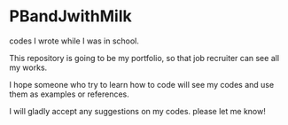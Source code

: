 # PBandJwithMilk
codes I wrote while I was in school.

This repository is going to be my portfolio, so that job recruiter can see all my works.

I hope someone who try to learn how to code will see my codes and use them as examples or references.

I will gladly accept any suggestions on my codes. please let me know!


